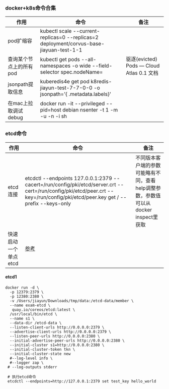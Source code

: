 ### docker+k8s命令合集

| 作用             | 命令                                                                                       | 备注                                          |
|----------------|------------------------------------------------------------------------------------------|---------------------------------------------|
| pod扩缩容         | kubectl scale --current-replicas=0  --replicas=2 deployment/corvus-base-jiayuan-test-1-1 |                                             |
| 查询某个节点上的所有pod  | kubectl get pods --all-namespaces -o wide --field-selector spec.nodeName=<node>          | 驱逐(evicted) Pods &mdash; Cloud Atlas 0.1 文档 |
| jsonpath提取信息   | kuberedis4e get pod  k8redis-jiayun-test-7-7-0-0 -o jsonpath='{ .metadata.labels}'       |                                             |
| 在mac上拉取调试debug | docker run -it --privileged --pid=host debian nsenter -t 1 -m -u -n -i sh                |                                             |

### etcd命令

| 作用           | 命令                                                                                                                                                                               | 备注                                                  |
|--------------|----------------------------------------------------------------------------------------------------------------------------------------------------------------------------------|-----------------------------------------------------|
| etcd连接       | etcdctl  --endpoints 127.0.0.1:2379 --cacert=/run/config/pki/etcd/server.crt --cert=/run/config/pki/etcd/peer.crt --key=/run/config/pki/etcd/peer.key get / --prefix --keys-only | 不同版本客户端的参数可能略有不同，查看help调整参数，参数值可以从docker inspect里获取 |
| 快速启动一个单点etcd | [参考](#etcd1)                                                                                                                                                                     |                                                     |

#### etcd1

```shell
docker run -d \
  -p 12379:2379 \
  -p 12380:2380 \
  -v /Users/jiayun/Downloads/tmp/data:/etcd-data/member \
  --name exam-etcd \
   quay.io/coreos/etcd:latest \
  /usr/local/bin/etcd \
  --name s1 \
  --data-dir /etcd-data \
  --listen-client-urls http://0.0.0.0:2379 \
  --advertise-client-urls http://0.0.0.0:2379 \
  --listen-peer-urls http://0.0.0.0:2380 \
  --initial-advertise-peer-urls http://0.0.0.0:2380 \
  --initial-cluster s1=http://0.0.0.0:2380 \
  --initial-cluster-token tkn \
  --initial-cluster-state new
  #--log-level info \
  #--logger zap \
 # --log-outputs stderr
 
 # 执行etcd命令
 etcdctl --endpoints=http://127.0.0.1:2379 set test_key hello_world
```